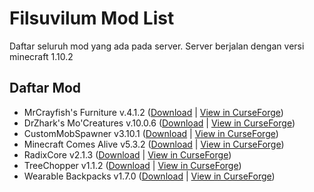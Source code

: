 # Filsuvilum Mod List
Daftar seluruh mod yang ada pada server.
Server berjalan dengan versi minecraft 1.10.2

## Daftar Mod
* MrCrayfish's Furniture v.4.1.2 ([Download](https://github.com/Fahri5567/filsuvilum-mod-list/raw/master/Mods/cfm-4.1.2-mc1.10.2.jar) | [View in CurseForge](https://www.curseforge.com/projects/55438/))
* DrZhark's Mo'Creatures v.10.0.6 ([Download](https://github.com/Fahri5567/filsuvilum-mod-list/raw/master/Mods/DrZharks's%20MoCreatures%20Mod-10.0.6.jar) | [View in CurseForge](https://www.curseforge.com/projects/229260/))
* CustomMobSpawner v3.10.1 ([Download](https://github.com/Fahri5567/filsuvilum-mod-list/raw/master/Mods/CustomMobSpawner%203.10.1.jar) | [View in CurseForge](https://www.curseforge.com/projects/229261/))
* Minecraft Comes Alive v5.3.2 ([Download](https://github.com/Fahri5567/filsuvilum-mod-list/raw/master/Mods/MCA-1.10.2-5.2.3-universal.jar) | [View in CurseForge](https://www.curseforge.com/projects/59693/))
* RadixCore v2.1.3 ([Download](https://github.com/Fahri5567/filsuvilum-mod-list/raw/master/Mods/RadixCore-1.10.2-2.1.3-universal.jar) | [View in CurseForge](https://www.curseforge.com/projects/77286/))
* TreeChopper v1.1.2 ([Download](https://github.com/Fahri5567/filsuvilum-mod-list/raw/master/Mods/TreeChopper-1.10.2-1.1.2.jar) | [View in CurseForge](https://www.curseforge.com/projects/250241/))
* Wearable Backpacks v1.7.0 ([Download](https://github.com/Fahri5567/filsuvilum-mod-list/raw/master/Mods/WearableBackpacks-1.10.2-1.7.0.jar) | [View in CurseForge](https://www.curseforge.com/projects/257572/))
